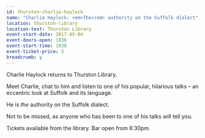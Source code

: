 ```yaml
---
id: thurston-charlie-haylock
name: "Charlie Haylock: <em>The</em> authority on the Suffolk dialect"
location: thurston-library
location-text: Thurston Library
event-start-date: 2017-05-04
event-doors-open: 1830
event-start-time: 1930
event-ticket-price: 5
breadcrumb: y
---
```


Charlie Haylock returns to Thurston Library.

Meet Charlie, chat to him and listen to one of his popular, hilarious talks – an eccentric look at Suffolk and its language.

He is _the_ authority on the Suffolk dialect.

Not to be missed, as anyone who has been to one of his talks will tell you.

Tickets available from the library. Bar open from 6:30pm.
